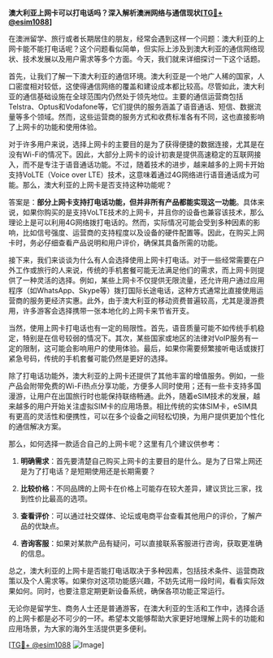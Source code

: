 **澳大利亚上网卡可以打电话吗？深入解析澳洲网络与通信现状[[TG💪+ @esim1088](https://t.me/s/esim1088)]**

在澳洲留学、旅行或者长期居住的朋友，经常会遇到这样一个问题：澳大利亚的上网卡能不能打电话呢？这个问题看似简单，但实际上涉及到澳大利亚的通信网络现状、技术发展以及用户需求等多个方面。今天，我们就来详细探讨一下这个话题。

首先，让我们了解一下澳大利亚的通信环境。澳大利亚是一个地广人稀的国家，人口密度相对较低，这使得通信网络的覆盖和建设成本都比较高。尽管如此，澳大利亚的通信基础设施在全球范围内仍然处于领先地位。主要的通信运营商包括Telstra、Optus和Vodafone等，它们提供的服务涵盖了语音通话、短信、数据流量等多个领域。然而，这些运营商的服务方式和收费标准各有不同，这也直接影响了上网卡的功能和使用体验。

对于许多用户来说，选择上网卡的主要目的是为了获得便捷的数据连接，尤其是在没有Wi-Fi的情况下。因此，大部分上网卡的设计初衷是提供高速稳定的互联网接入，而不是专注于语音通话功能。不过，随着技术的进步，越来越多的上网卡开始支持VoLTE（Voice over LTE）技术，这意味着通过4G网络进行语音通话成为可能。那么，澳大利亚的上网卡是否支持这种功能呢？

答案是：**部分上网卡支持打电话功能，但并非所有产品都能实现这一功能**。具体来说，如果你购买的是支持VoLTE技术的上网卡，并且你的设备也兼容该技术，那么理论上是可以利用4G网络拨打电话的。然而，实际情况可能会受到多种因素的影响，比如信号强度、运营商的支持程度以及设备的硬件配置等。因此，在购买上网卡时，务必仔细查看产品说明和用户评价，确保其具备所需的功能。

接下来，我们来谈谈为什么有人会选择使用上网卡打电话。对于一些经常需要在户外工作或旅行的人来说，传统的手机套餐可能无法满足他们的需求，而上网卡则提供了一种灵活的选择。例如，某些上网卡不仅提供无限流量，还允许用户通过应用程序（如WhatsApp、Skype等）拨打国际长途电话，这种方式通常比直接使用运营商的服务更经济实惠。此外，由于澳大利亚的移动资费普遍较高，尤其是漫游费用，许多游客会选择携带一张本地化的上网卡来节省开支。

当然，使用上网卡打电话也有一定的局限性。首先，语音质量可能不如传统手机稳定，特别是在信号较弱的情况下。其次，某些国家或地区的法律对VoIP服务有一定的限制，这可能会影响用户的使用体验。最后，如果你需要频繁接听电话或拨打紧急号码，传统的手机套餐可能仍然是更好的选择。

除了打电话功能外，澳大利亚的上网卡还提供了其他丰富的增值服务。例如，一些产品会附带免费的Wi-Fi热点分享功能，方便多人同时使用；还有一些卡支持多国漫游，让用户在出国旅行时也能保持联络畅通。此外，随着eSIM技术的发展，越来越多的用户开始关注虚拟SIM卡的应用场景。相比传统的实体SIM卡，eSIM具有更高的灵活性和便携性，可以在多个设备之间轻松切换，为用户提供更加个性化的通信解决方案。

那么，如何选择一款适合自己的上网卡呢？这里有几个建议供参考：

1. **明确需求**：首先要清楚自己购买上网卡的主要目的是什么。是为了日常上网还是为了打电话？是短期使用还是长期需要？
   
2. **比较价格**：不同品牌的上网卡在价格上可能存在较大差异，建议货比三家，找到性价比最高的选项。
   
3. **查看评价**：可以通过社交媒体、论坛或电商平台查看其他用户的评价，了解产品的优缺点。
   
4. **咨询客服**：如果对某款产品有疑问，可以直接联系客服进行咨询，获取更准确的信息。

总之，澳大利亚的上网卡是否能打电话取决于多种因素，包括技术条件、运营商政策以及个人需求等。如果你对这项功能感兴趣，不妨先试用一段时间，看看实际效果如何。同时，也要注意定期更新设备系统，确保各项功能正常运行。

无论你是留学生、商务人士还是普通游客，在澳大利亚的生活和工作中，选择合适的上网卡都是必不可少的一环。希望本文能够帮助大家更好地理解上网卡的功能和应用场景，为大家的海外生活提供更多便利。

[[TG💪+ @esim1088](https://t.me/s/esim1088) ![Image](https://i.postimg.cc/4NQfJmqS/Snipaste-2025-05-13-00-14-12.png)]